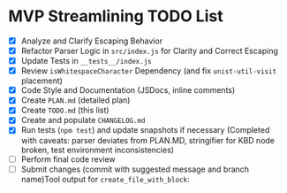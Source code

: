 # MVP Streamlining TODO List

- [x] Analyze and Clarify Escaping Behavior
- [x] Refactor Parser Logic in `src/index.js` for Clarity and Correct Escaping
- [x] Update Tests in `__tests__/index.js`
- [x] Review `isWhitespaceCharacter` Dependency (and fix `unist-util-visit` placement)
- [x] Code Style and Documentation (JSDocs, inline comments)
- [x] Create `PLAN.md` (detailed plan)
- [x] Create `TODO.md` (this list)
- [x] Create and populate `CHANGELOG.md`
- [x] Run tests (`npm test`) and update snapshots if necessary (Completed with caveats: parser deviates from PLAN.MD, stringifier for KBD node broken, test environment inconsistencies)
- [ ] Perform final code review
- [ ] Submit changes (commit with suggested message and branch name)Tool output for `create_file_with_block`:
